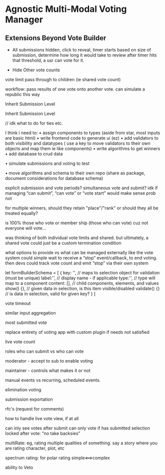 # Agnostic Multi-Modal Voting Manager


## Extensions Beyond Vote Builder
  - All submissions hidden, click to reveal, timer starts
  based on size of submission, determine how long it would take to review
  after timer hits that threshold, a usr can vote for it.

  - Hide Other vote counts

  vote limit pass through to children (ie shared vote count)

  workflow: pass results of one vote onto another vote. can simulate a republic this way
  <Collapse title="Edit Level">
    <p>Inherit Submission Level</p>
  </Collapse>

  <Collapse title="Comment Level">
    <p>Inherit Submission Level</p>
  </Collapse>


  // idk what to do for ties etc.



I think i need to:
  • assign components to types (aside from star, most inputs are basic html)
  • write frontend code to generate ui (ez)
  • add validators to both visibility and datatypes ( use a key to move validators to their own objects and map them ie like components)
  • write algorithms to get winners
  • add database to crud data

  • simulate submissions and voting to test

  • move algorithms and schema to their own repo (share as package, document considerations for database schema) 


explicit submission and vote periods? simultaneous vote and submit?
idk if managing “can submit”, “can vote” or “vote start” would make sense
prob not

for multiple winners, should they retain "place"/"rank" or should they all be treated equally?

is 100% those who vote or member ship (those who can vote)
cuz not everyone will vote...


was thinking of both individual vote limits and shared. 
but ultimately, a shared vote could just be a custom termination condition


what options to provide vs what can be managed externally
like the vote system could simple wait to receive a “stop” event/callback, to end voting.
then devs could track vote count and emit “stop” via their own system


let formBuilderSchema = [
  {
    key: '',  // maps to selection object for validation (must be unique)
    label:'', // display name - if applicable
    type:'',  // type will map to a component
    content: [], // child components, elements, and values
    show() {},  // given data in selection, is this item visible/disabled
    validate() {}  // is data in selection, valid for given key?
  }
]


vote timeout

similar input aggregation

most submitted vote

replace entirety of voting app with custom plugin if needs not satisfied

live vote count

roles who can submit vs who can vote

moderator - accept to sub to enable voting

maintainer - controls what makes it or not

manual events vs recurring, scheduled events.

elimination voting

submission exportation

rfc's (request for comments)

how to handle live vote view, if at all

can inly see votes after submit
can only vote if has submitted
selection locked after vote: “no take backsies”

multiRate: eg, rating multiple qualities of something. say a story where you are rating character, plot, etc

spectrum rating: for polar rating  simple<==>complex

ability to Veto